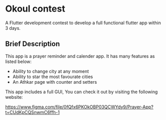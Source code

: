 # Okoul contest

A Flutter development contest to develop a full functional flutter app within 3 days. 


## Brief Description

This app is a prayer reminder and calender app.
It has many features as listed below:

- Ability to change city at any moment
- Ability to star the most favourate cities
- An Athkar page with counter and setters



This app includes a full GUI, You can check it out by visiting the following website:

https://www.figma.com/file/0fQfx6PKOkOBP03QCWYdy9/Prayer-App?t=CUdKpCQSnwmC6ffh-1
